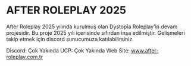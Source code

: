 # AFTER ROLEPLAY 2025

After Roleplay 2025 yılında kurulmuş olan Dystopia Roleplay'in devam projesidir. Bu proje 2025 yılı içerisinde sıfırdan inşa edilmiştir. Gelişmeleri takip etmek için discord sunucumuza katılabilirsiniz.

Discord: Çok Yakında
UCP: Çok Yakında
Web Site: www.after-roleplay.com.tr
